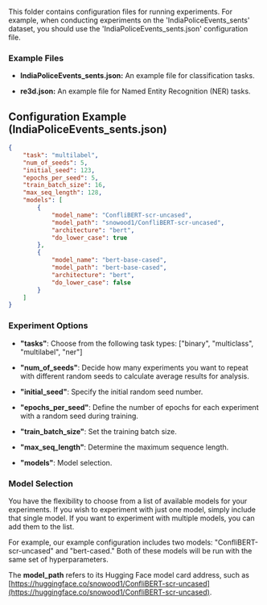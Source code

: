 This folder contains configuration files for running experiments. 
For example, when conducting experiments on the 'IndiaPoliceEvents_sents' dataset, you should use the 'IndiaPoliceEvents_sents.json' configuration file.


### Example Files

- **IndiaPoliceEvents_sents.json:** An example file for classification tasks.

- **re3d.json:** An example file for Named Entity Recognition (NER) tasks.

## Configuration Example (IndiaPoliceEvents_sents.json)

```json
{
    "task": "multilabel",
    "num_of_seeds": 5,
    "initial_seed": 123,
    "epochs_per_seed": 5,
    "train_batch_size": 16,
    "max_seq_length": 128,
    "models": [
        {
            "model_name": "ConfliBERT-scr-uncased",
            "model_path": "snowood1/ConfliBERT-scr-uncased",
            "architecture": "bert",
            "do_lower_case": true
        },
        {
            "model_name": "bert-base-cased",
            "model_path": "bert-base-cased",
            "architecture": "bert",
            "do_lower_case": false
        }
    ]
}
```
### Experiment Options

- **"tasks"**: Choose from the following task types: ["binary", "multiclass", "multilabel", "ner"]

- **"num_of_seeds"**: Decide how many experiments you want to repeat with different random seeds to calculate average results for analysis.

- **"initial_seed"**: Specify the initial random seed number.

- **"epochs_per_seed"**: Define the number of epochs for each experiment with a random seed during training.

- **"train_batch_size"**: Set the training batch size.

- **"max_seq_length"**: Determine the maximum sequence length.
  
- **"models"**: Model selection.

### Model Selection

You have the flexibility to choose from a list of available models for your experiments. If you wish to experiment with just one model, simply include that single model. If you want to experiment with multiple models, you can add them to the list.

For example, our example configuration includes two models: "ConfliBERT-scr-uncased" and "bert-cased." Both of these models will be run with the same set of hyperparameters.

The **model_path** refers to its Hugging Face model card address, such as [https://huggingface.co/snowood1/ConfliBERT-scr-uncased](https://huggingface.co/snowood1/ConfliBERT-scr-uncased).

